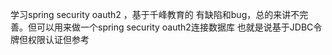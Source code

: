 学习spring security oauth2 ，基于千峰教育的
有缺陷和bug，总的来讲不完善。但可以用来做一个spring security oauth2连接数据库
也就是说基于JDBC令牌但权限认证但参考
